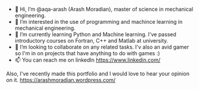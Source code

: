 - 👋 Hi, I’m @aqa-arash (Arash Moradian), master of science in mechanical engineering.
- 👀 I’m interested in the use of programming and machince learning in mechanical engineering.
- 🌱 I’m currently learning Python and Machine learning. I've passed introductory courses on Fortran, C++ and Matlab at university. 
- 💞️ I’m looking to collaborate on any related tasks. I'v also an avid gamer so I'm in on projects that have anything to do with games :)
- 📫 You can reach me on linkedIn https://www.linkedin.com/

Also, I've recently made this portfolio and I would love to hear your opinion on it. https://arashmoradian.wordpress.com/

<!---
aqa-arash/aqa-arash is a ✨ special ✨ repository because its `README.md` (this file) appears on your GitHub profile.
You can click the Preview link to take a look at your changes.
--->
